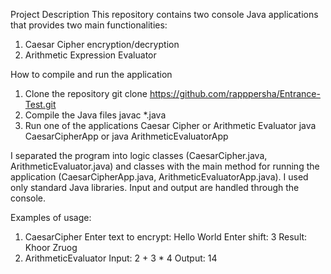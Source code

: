 Project Description
This repository contains two console Java applications that provides two main functionalities:
1. Caesar Cipher encryption/decryption   
2. Arithmetic Expression Evaluator 

How to compile and run the application
1. Clone the repository
git clone https://github.com/rapppersha/Entrance-Test.git
2. Compile the Java files
javac *.java
3. Run one of the applications Caesar Cipher or Arithmetic Evaluator
java CaesarCipherApp or java ArithmeticEvaluatorApp

I separated the program into logic classes (CaesarCipher.java, ArithmeticEvaluator.java) and classes with the main method for running the application (CaesarCipherApp.java, ArithmeticEvaluatorApp.java). I used only standard Java libraries. Input and output are handled through the console.

Examples of usage:
1. CaesarCipher
Enter text to encrypt: Hello World
Enter shift: 3
Result: Khoor Zruog
2. ArithmeticEvaluator
Input: 2 + 3 * 4
Output: 14
